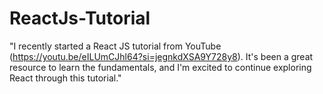 # ReactJs-Tutorial
 "I recently started a React JS tutorial from YouTube (https://youtu.be/eILUmCJhl64?si=jegnkdXSA9Y728y8). It's been a great resource to learn the fundamentals, and I'm excited to continue exploring React through this tutorial."
